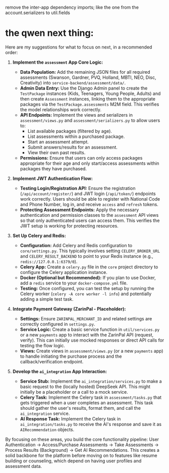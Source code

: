 remove the inter-app dependency imports; like the one from the account.serializers to util.fields






# the qwen next thing:

Here are my suggestions for what to focus on next, in a recommended order:

1.  **Implement the `assessment` App Core Logic:**
    *   **Data Population:** Add the remaining JSON files for all required assessments (Swanson, Gardner, PVQ, Holland, MBTI, NEO, Disc, Creativity) into `service-backend/assessment/data/`.
    *   **Admin Data Entry:** Use the Django Admin panel to create the `TestPackage` instances (Kids, Teenagers, Young People, Adults) and then create `Assessment` instances, linking them to the appropriate packages via the `TestPackage.assessments` M2M field. This verifies the model relationships work correctly.
    *   **API Endpoints:** Implement the views and serializers in `assessment/views.py` and `assessment/serializers.py` to allow users to:
        *   List available packages (filtered by age).
        *   List assessments within a purchased package.
        *   Start an assessment attempt.
        *   Submit answers/results for an assessment.
        *   View their own past results.
    *   **Permissions:** Ensure that users can only access packages appropriate for their age and only start/access assessments within packages they have purchased.

2.  **Implement JWT Authentication Flow:**
    *   **Testing Login/Registration API:** Ensure the registration (`/api/account/register/`) and JWT login (`/api/token/`) endpoints work correctly. Users should be able to register with National Code and Phone Number, log in, and receive `access` and `refresh` tokens.
    *   **Protecting Assessment Endpoints:** Apply the necessary authentication and permission classes to the `assessment` API views so that only authenticated users can access them. This verifies the JWT setup is working for protecting resources.

3.  **Set Up Celery and Redis:**
    *   **Configuration:** Add Celery and Redis configuration to `core/settings.py`. This typically involves setting `CELERY_BROKER_URL` and `CELERY_RESULT_BACKEND` to point to your Redis instance (e.g., `redis://127.0.0.1:6379/0`).
    *   **Celery App:** Create a `celery.py` file in the `core` project directory to configure the Celery application instance.
    *   **Docker (Optional but Recommended):** If you plan to use Docker, add a `redis` service to your `docker-compose.yml` file.
    *   **Testing:** Once configured, you can test the setup by running the Celery worker (`celery -A core worker -l info`) and potentially adding a simple test task.

4.  **Integrate Payment Gateway (ZarinPal - Placeholder):**
    *   **Settings:** Ensure `ZARINPAL_MERCHANT_ID` and related settings are correctly configured in `settings.py`.
    *   **Service Logic:** Create a basic service function in `util/services.py` or a new `payments` app to interact with the ZarinPal API (request, verify). This can initially use mocked responses or direct API calls for testing the flow logic.
    *   **Views:** Create views in `assessment/views.py` (or a new `payments` app) to handle initiating the purchase process and the callback/verification endpoint.

5.  **Develop the `ai_integration` App Interaction:**
    *   **Service Stub:** Implement the `ai_integration/services.py` to make a basic request to the (locally hosted) DeepSeek API. This might initially be a placeholder or a call to a mock service.
    *   **Celery Task:** Implement the Celery task in `assessment/tasks.py` that gets triggered when a user completes an assessment. This task should gather the user's results, format them, and call the `ai_integration` service.
    *   **AI Response Task:** Implement the Celery task in `ai_integration/tasks.py` to receive the AI's response and save it as `AIRecommendation` objects.

By focusing on these areas, you build the core functionality pipeline: User Authentication -> Access/Purchase Assessments -> Take Assessments -> Process Results (Background) -> Get AI Recommendations. This creates a solid backbone for the platform before moving on to features like resume building or counseling, which depend on having user profiles and assessment data.